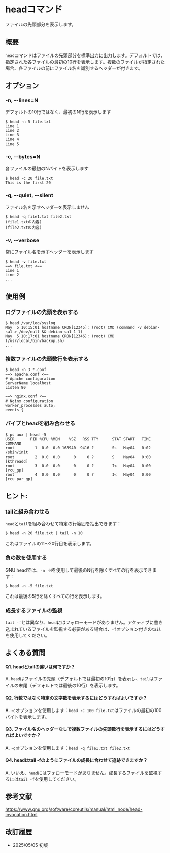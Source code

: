 # headコマンド

ファイルの先頭部分を表示します。

## 概要

`head`コマンドはファイルの先頭部分を標準出力に出力します。デフォルトでは、指定された各ファイルの最初の10行を表示します。複数のファイルが指定された場合、各ファイルの前にファイル名を識別するヘッダーが付きます。

## オプション

### **-n, --lines=N**

デフォルトの10行ではなく、最初のN行を表示します

```console
$ head -n 5 file.txt
Line 1
Line 2
Line 3
Line 4
Line 5
```

### **-c, --bytes=N**

各ファイルの最初のNバイトを表示します

```console
$ head -c 20 file.txt
This is the first 20
```

### **-q, --quiet, --silent**

ファイル名を示すヘッダーを表示しません

```console
$ head -q file1.txt file2.txt
(file1.txtの内容)
(file2.txtの内容)
```

### **-v, --verbose**

常にファイル名を示すヘッダーを表示します

```console
$ head -v file.txt
==> file.txt <==
Line 1
Line 2
...
```

## 使用例

### ログファイルの先頭を表示する

```console
$ head /var/log/syslog
May  5 10:15:01 hostname CRON[12345]: (root) CMD (command -v debian-sa1 > /dev/null && debian-sa1 1 1)
May  5 10:17:01 hostname CRON[12346]: (root) CMD (/usr/local/bin/backup.sh)
...
```

### 複数ファイルの先頭数行を表示する

```console
$ head -n 3 *.conf
==> apache.conf <==
# Apache configuration
ServerName localhost
Listen 80

==> nginx.conf <==
# Nginx configuration
worker_processes auto;
events {
```

### パイプとheadを組み合わせる

```console
$ ps aux | head -5
USER       PID %CPU %MEM    VSZ   RSS TTY      STAT START   TIME COMMAND
root         1  0.0  0.0 168940  9416 ?        Ss   May04   0:02 /sbin/init
root         2  0.0  0.0      0     0 ?        S    May04   0:00 [kthreadd]
root         3  0.0  0.0      0     0 ?        I<   May04   0:00 [rcu_gp]
root         4  0.0  0.0      0     0 ?        I<   May04   0:00 [rcu_par_gp]
```

## ヒント:

### tailと組み合わせる

`head`と`tail`を組み合わせて特定の行範囲を抽出できます：

```console
$ head -n 20 file.txt | tail -n 10
```
これはファイルの11〜20行目を表示します。

### 負の数を使用する

GNU headでは、`-n -N`を使用して最後のN行を除くすべての行を表示できます：

```console
$ head -n -5 file.txt
```
これは最後の5行を除くすべての行を表示します。

### 成長するファイルの監視

`tail -f`とは異なり、`head`にはフォローモードがありません。アクティブに書き込まれているファイルを監視する必要がある場合は、`-f`オプション付きの`tail`を使用してください。

## よくある質問

#### Q1. headとtailの違いは何ですか？
A. `head`はファイルの先頭（デフォルトでは最初の10行）を表示し、`tail`はファイルの末尾（デフォルトでは最後の10行）を表示します。

#### Q2. 行数ではなく特定の文字数を表示するにはどうすればよいですか？
A. `-c`オプションを使用します：`head -c 100 file.txt`はファイルの最初の100バイトを表示します。

#### Q3. ファイル名のヘッダーなしで複数ファイルの先頭数行を表示するにはどうすればよいですか？
A. `-q`オプションを使用します：`head -q file1.txt file2.txt`

#### Q4. headはtail -fのようにファイルの成長に合わせて追跡できますか？
A. いいえ、`head`にはフォローモードがありません。成長するファイルを監視するには`tail -f`を使用してください。

## 参考文献

https://www.gnu.org/software/coreutils/manual/html_node/head-invocation.html

## 改訂履歴

- 2025/05/05 初版
